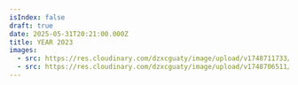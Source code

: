 ```yaml
---
isIndex: false
draft: true
date: 2025-05-31T20:21:00.000Z
title: YEAR 2023
images:
  - src: https://res.cloudinary.com/dzxcguaty/image/upload/v1748711733/DSCF48372_1_ik8u7z.jpg
  - src: https://res.cloudinary.com/dzxcguaty/image/upload/v1748706511/DSCF24102_1_gpr5lu.jpg
---
```

